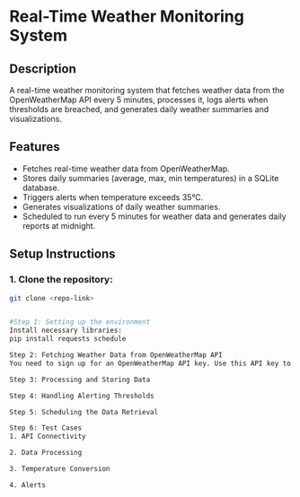 # Real-Time Weather Monitoring System

## Description
A real-time weather monitoring system that fetches weather data from the OpenWeatherMap API every 5 minutes, processes it, logs alerts when thresholds are breached, and generates daily weather summaries and visualizations.

## Features
- Fetches real-time weather data from OpenWeatherMap.
- Stores daily summaries (average, max, min temperatures) in a SQLite database.
- Triggers alerts when temperature exceeds 35°C.
- Generates visualizations of daily weather summaries.
- Scheduled to run every 5 minutes for weather data and generates daily reports at midnight.

## Setup Instructions

### 1. Clone the repository:
```bash
git clone <repo-link>


#Step 1: Setting up the environment
Install necessary libraries:
pip install requests schedule

Step 2: Fetching Weather Data from OpenWeatherMap API
You need to sign up for an OpenWeatherMap API key. Use this API key to get real-time weather data for the specified cities.

Step 3: Processing and Storing Data

Step 4: Handling Alerting Thresholds

Step 5: Scheduling the Data Retrieval

Step 6: Test Cases
1. API Connectivity

2. Data Processing

3. Temperature Conversion

4. Alerts

